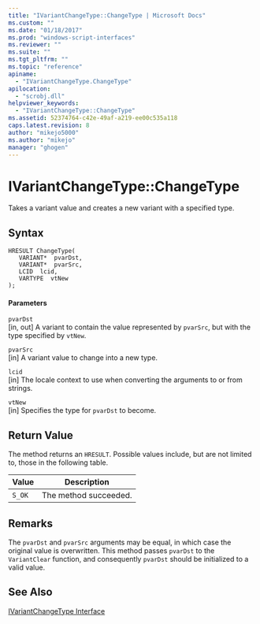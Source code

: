 ```yaml
---
title: "IVariantChangeType::ChangeType | Microsoft Docs"
ms.custom: ""
ms.date: "01/18/2017"
ms.prod: "windows-script-interfaces"
ms.reviewer: ""
ms.suite: ""
ms.tgt_pltfrm: ""
ms.topic: "reference"
apiname: 
  - "IVariantChangeType.ChangeType"
apilocation: 
  - "scrobj.dll"
helpviewer_keywords: 
  - "IVariantChangeType::ChangeType"
ms.assetid: 52374764-c42e-49af-a219-ee00c535a118
caps.latest.revision: 8
author: "mikejo5000"
ms.author: "mikejo"
manager: "ghogen"
---
```

# IVariantChangeType::ChangeType
Takes a variant value and creates a new variant with a specified type.  
  
## Syntax  
  
```  
HRESULT ChangeType(  
   VARIANT*  pvarDst,  
   VARIANT*  pvarSrc,  
   LCID  lcid,  
   VARTYPE  vtNew  
);  
```  
  
#### Parameters  
 `pvarDst`  
 [in, out] A variant to contain the value represented by `pvarSrc`, but with the type specified by `vtNew`.  
  
 `pvarSrc`  
 [in] A variant value to change into a new type.  
  
 `lcid`  
 [in] The locale context to use when converting the arguments to or from strings.  
  
 `vtNew`  
 [in] Specifies the type for `pvarDst` to become.  
  
## Return Value  
 The method returns an `HRESULT`. Possible values include, but are not limited to, those in the following table.  
  
|Value|Description|  
|-----------|-----------------|  
|`S_OK`|The method succeeded.|  
  
## Remarks  
 The `pvarDst` and `pvarSrc` arguments may be equal, in which case the original value is overwritten. This method passes `pvarDst` to the `VariantClear` function, and consequently `pvarDst` should be initialized to a valid value.  
  
## See Also  
 [IVariantChangeType Interface](../../winscript/reference/ivariantchangetype-interface.md)